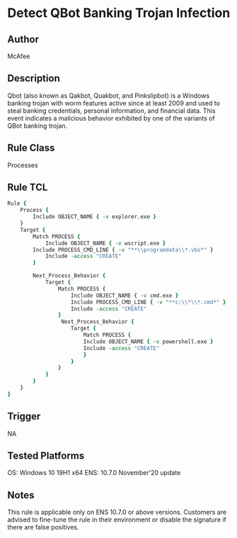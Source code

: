 # Detect QBot Banking Trojan Infection

## Author
McAfee

## Description
Qbot (also known as Qakbot, Quakbot, and Pinkslipbot) is a Windows banking trojan with worm features active since at least 2009 and used to steal banking credentials, personal information, and financial data.
This event indicates a malicious behavior exhibited by one of the variants of QBot banking trojan. 

## Rule Class 
Processes

## Rule TCL
```tcl
Rule {
    Process {
        Include OBJECT_NAME { -v explorer.exe }
    }
    Target {
        Match PROCESS {
            Include OBJECT_NAME { -v wscript.exe }
	    Include PROCESS_CMD_LINE { -v "**\\programdata\\*.vbs*" }
            Include -access "CREATE"
        }

        Next_Process_Behavior {
            Target {
                Match PROCESS {
                    Include OBJECT_NAME { -v cmd.exe }
                    Include PROCESS_CMD_LINE { -v "**c:\\*\\*.cmd*" }
                    Include -access "CREATE"
                }
				 Next_Process_Behavior {
					Target {
						Match PROCESS {
						Include OBJECT_NAME { -v powershell.exe }
						Include -access "CREATE"
						}
					}
				}
			}
		}
	}
}

```

## Trigger
NA

## Tested Platforms
OS: Windows 10 19H1 x64
ENS: 10.7.0 November'20 update

## Notes
This rule is applicable only on ENS 10.7.0 or above versions.
Customers are advised to fine-tune the rule in their environment or disable the signature if there are false positives.